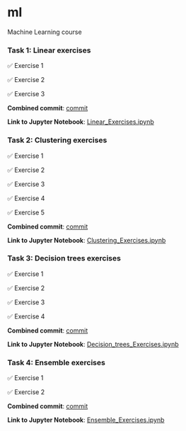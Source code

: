 # ml
Machine Learning course

### Task 1: Linear exercises

:white_check_mark: Exercise 1

:white_check_mark: Exercise 2

:white_check_mark: Exercise 3

**Combined commit**: [commit](https://github.com/Elyrwag/ml/commit/ace0eed869185e4802884bc3398b20d55e2ce0ea)

**Link to Jupyter Notebook**: [Linear_Exercises.ipynb](https://github.com/Elyrwag/ml/blob/main/Linear_Exercises.ipynb)


### Task 2: Clustering exercises

:white_check_mark: Exercise 1

:white_check_mark: Exercise 2

:white_check_mark: Exercise 3

:white_check_mark: Exercise 4

:white_check_mark: Exercise 5

**Combined commit**: [commit](https://github.com/Elyrwag/ml/commit/e86aaf6444df1bf55aae319e7db2e955a7e4c64d)

**Link to Jupyter Notebook**: [Clustering_Exercises.ipynb](https://github.com/Elyrwag/ml/blob/main/Clustering_Exercises.ipynb)


### Task 3: Decision trees exercises

:white_check_mark: Exercise 1

:white_check_mark: Exercise 2

:white_check_mark: Exercise 3

:white_check_mark: Exercise 4

**Combined commit**: [commit](https://github.com/Elyrwag/ml/commit/a778be1205d5586213ce2f2124cf3d294a6a1422)

**Link to Jupyter Notebook**: [Decision_trees_Exercises.ipynb](https://github.com/Elyrwag/ml/blob/main/Decision_trees_Exercises.ipynb)


### Task 4: Ensemble exercises

:white_check_mark: Exercise 1

:white_check_mark: Exercise 2

**Combined commit**: [commit](https://github.com/Elyrwag/ml/commit/1ab07732f04fd4e7652b48d70cd573d426e4fbd7)

**Link to Jupyter Notebook**: [Ensemble_Exercises.ipynb](https://github.com/Elyrwag/ml/blob/main/Ensemble_Exercises.ipynb)

